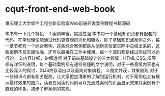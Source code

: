 cqut-front-end-web-book
=======================

重庆理工大学软件工程创新实验室Web前端开发案例教程书籍源码

本书有一下几个特色：
1.案例丰富，实践性强
本书每一个基础知识点都有配套的代码，在学玩理论能通过代码更直观的消化和吸收。除了基础知识点案例之外，每一章节都有一个综合案例，这些综合案例都是从创新实验室实际中总结出来的，这些案例不仅实践性强，还可以直接在工作中使用。每一个源码都是经过测试可以运行的。
2.内容详细，讲解透彻
对于前端基础设计的三大领域：HTML,CSS,JS等都有详细的说明，每个基础案例都有通俗易懂的文字说明，对于一些高级内容也有比较深入的探讨，如JS内存溢出以及面向对象编程。
3.图文并茂，效果直观
对于一些知识点都有相关配图，让大家更加清晰的了解到运行机制，对于案例也会有展示最终效果的图片，读者在阅读代码前可以先通过案例的页面显示效果对案例有个直观的印象，初步了解案例的实现。

